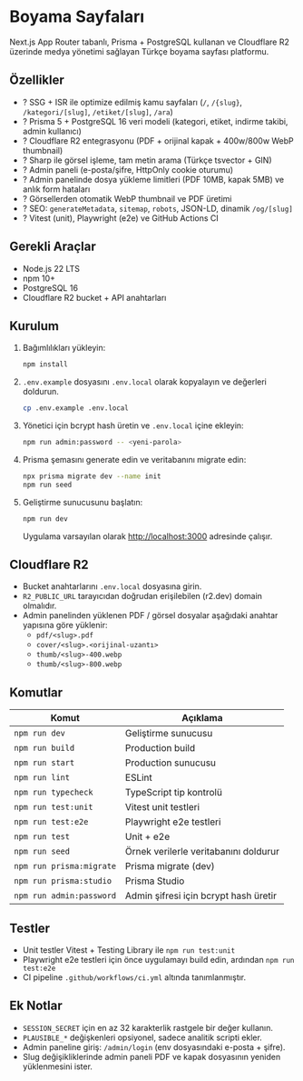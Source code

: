﻿# Boyama Sayfaları

Next.js App Router tabanlı, Prisma + PostgreSQL kullanan ve Cloudflare R2 üzerinde medya yönetimi sağlayan Türkçe boyama sayfası platformu.

## Özellikler

- ? SSG + ISR ile optimize edilmiş kamu sayfaları (`/`, `/{slug}`, `/kategori/[slug]`, `/etiket/[slug]`, `/ara`)
- ? Prisma 5 + PostgreSQL 16 veri modeli (kategori, etiket, indirme takibi, admin kullanıcı)
- ? Cloudflare R2 entegrasyonu (PDF + orijinal kapak + 400w/800w WebP thumbnail)
- ? Sharp ile görsel işleme, tam metin arama (Türkçe tsvector + GIN)
- ? Admin paneli (e-posta/şifre, HttpOnly cookie oturumu)
- ? Admin panelinde dosya yükleme limitleri (PDF 10MB, kapak 5MB) ve anlık form hataları
- ? Görsellerden otomatik WebP thumbnail ve PDF üretimi
- ? SEO: `generateMetadata`, `sitemap`, `robots`, JSON-LD, dinamik `/og/[slug]`
- ? Vitest (unit), Playwright (e2e) ve GitHub Actions CI

## Gerekli Araçlar

- Node.js 22 LTS
- npm 10+
- PostgreSQL 16
- Cloudflare R2 bucket + API anahtarları

## Kurulum

1. Bağımlılıkları yükleyin:

   ```bash
   npm install
   ```

2. `.env.example` dosyasını `.env.local` olarak kopyalayın ve değerleri doldurun.

   ```bash
   cp .env.example .env.local
   ```

3. Yönetici için bcrypt hash üretin ve `.env.local` içine ekleyin:

   ```bash
   npm run admin:password -- <yeni-parola>
   ```

4. Prisma şemasını generate edin ve veritabanını migrate edin:

   ```bash
   npx prisma migrate dev --name init
   npm run seed
   ```

5. Geliştirme sunucusunu başlatın:

   ```bash
   npm run dev
   ```

   Uygulama varsayılan olarak [http://localhost:3000](http://localhost:3000) adresinde çalışır.

## Cloudflare R2

- Bucket anahtarlarını `.env.local` dosyasına girin.
- `R2_PUBLIC_URL` tarayıcıdan doğrudan erişilebilen (r2.dev) domain olmalıdır.
- Admin panelinden yüklenen PDF / görsel dosyalar aşağıdaki anahtar yapısına göre yüklenir:
  - `pdf/<slug>.pdf`
  - `cover/<slug>.<orijinal-uzantı>`
  - `thumb/<slug>-400.webp`
  - `thumb/<slug>-800.webp`

## Komutlar

| Komut | Açıklama |
| --- | --- |
| `npm run dev` | Geliştirme sunucusu |
| `npm run build` | Production build |
| `npm run start` | Production sunucusu |
| `npm run lint` | ESLint |
| `npm run typecheck` | TypeScript tip kontrolü |
| `npm run test:unit` | Vitest unit testleri |
| `npm run test:e2e` | Playwright e2e testleri |
| `npm run test` | Unit + e2e |
| `npm run seed` | Örnek verilerle veritabanını doldurur |
| `npm run prisma:migrate` | Prisma migrate (dev) |
| `npm run prisma:studio` | Prisma Studio |
| `npm run admin:password` | Admin şifresi için bcrypt hash üretir |

## Testler

- Unit testler Vitest + Testing Library ile `npm run test:unit`
- Playwright e2e testleri için önce uygulamayı build edin, ardından `npm run test:e2e`
- CI pipeline `.github/workflows/ci.yml` altında tanımlanmıştır.

## Ek Notlar

- `SESSION_SECRET` için en az 32 karakterlik rastgele bir değer kullanın.
- `PLAUSIBLE_*` değişkenleri opsiyonel, sadece analitik scripti ekler.
- Admin paneline giriş: `/admin/login` (env dosyasındaki e-posta + şifre).
- Slug değişikliklerinde admin paneli PDF ve kapak dosyasının yeniden yüklenmesini ister.


